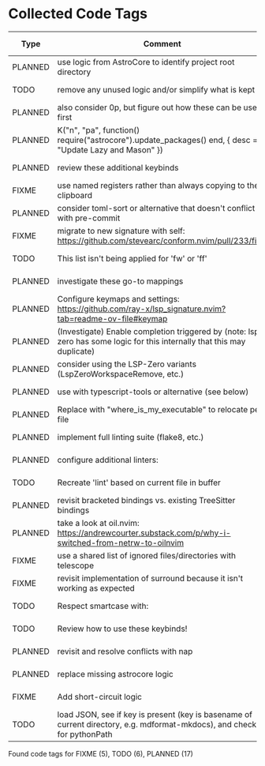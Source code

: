 # Collected Code Tags

| Type    | Comment                                                                                                                             | Last Edit  | Source File                                                                                                                                                                                 |
|---------|-------------------------------------------------------------------------------------------------------------------------------------|------------|---------------------------------------------------------------------------------------------------------------------------------------------------------------------------------------------|
| PLANNED | use logic from AstroCore to identify project root directory                                                                         | 2024-02-02 | [lua/astro/rooter.lua:1](https://github.com/KyleKing/nvim/blame/2152dcee971ce67d6cab166f99cc094f8f1a74bc/lua/astro/rooter.lua#L1)                                                           |
| TODO    | remove any unused logic and/or simplify what is kept                                                                                | 2024-01-28 | [lua/astro/utils.lua:11](https://github.com/KyleKing/nvim/blame/1b7ddd52a930cbe10e2e9a398817046b3ad05a09/lua/astro/utils.lua#L11)                                                           |
| PLANNED | also consider 0p, but figure out how these can be useful first                                                                      | 2024-02-02 | [lua/kyleking/keymaps.lua:17](https://github.com/KyleKing/nvim/blame/8d001f9096ea0084121918861a97b859310cf59a/lua/kyleking/keybinds.lua#L14)                                                |
| PLANNED | K("n", "<leader>pa", function() require("astrocore").update_packages() end, { desc = "Update Lazy and Mason" })                     | 2024-02-05 | [lua/kyleking/keymaps.lua:49](https://github.com/KyleKing/nvim/blame/3fd0d95ef92eff615863f857b0195fa26a1d66e9/lua/kyleking/keybinds.lua#L49)                                                |
| PLANNED | review these additional keybinds                                                                                                    | 2024-02-01 | [lua/kyleking/keymaps.lua:59](https://github.com/KyleKing/nvim/blame/e25faf56d74fed989793595dded50559262bfbd6/lua/kyleking/keybinds.lua#L57)                                                |
| FIXME   | use named registers rather than always copying to the clipboard                                                                     | 2024-03-01 | [lua/kyleking/options.lua:7](https://github.com/KyleKing/nvim/blame/c0f4e7e77b8b9fbe08a2cdb1eb68bad24255a9e5/lua/kyleking/options.lua#L7)                                                   |
| PLANNED | consider toml-sort or alternative that doesn't conflict with pre-commit                                                             | 2024-05-24 | [lua/kyleking/plugins/formatting/conform.lua:31](https://github.com/KyleKing/nvim/blame/96f0b7d67f2314bc71f9282e3ea9fe588c76f43b/lua/kyleking/plugins/formatting/conform.lua#L30)           |
| FIXME   | migrate to new signature with self: https://github.com/stevearc/conform.nvim/pull/233/files                                         | 2024-06-14 | [lua/kyleking/plugins/formatting/conform.lua:43](https://github.com/KyleKing/nvim/blame/f150b877fb6f0e8d09a5160c75c666223370402a/lua/kyleking/plugins/formatting/conform.lua#L43)           |
| TODO    | This list isn't being applied for 'fw' or 'ff'                                                                                      | 2024-04-03 | [lua/kyleking/plugins/fuzzy-finder/telescope.lua:19](https://github.com/KyleKing/nvim/blame/56f3a24d496c83ca1294471e9dea4227626e84fb/lua/kyleking/plugins/fuzzy-finder/telescope.lua#L18)   |
| PLANNED | investigate these go-to mappings                                                                                                    | 2024-02-07 | [lua/kyleking/plugins/fuzzy-finder/telescope.lua:118](https://github.com/KyleKing/nvim/blame/5d8eb1c4cfde1b2d7937e2483b656c32fc2bfc37/lua/kyleking/plugins/fuzzy-finder/telescope.lua#L106) |
| PLANNED | Configure keymaps and settings: https://github.com/ray-x/lsp_signature.nvim?tab=readme-ov-file#keymap                               | 2024-02-12 | [lua/kyleking/plugins/lsp/lsp-signature.lua:1](https://github.com/KyleKing/nvim/blame/d92b423d145462b773a4987e2695418034af45eb/lua/kyleking/plugins/lsp/lsp-signature.lua#L1)               |
| PLANNED | (Investigate) Enable completion triggered by <c-x><c-o> (note: lsp-zero has some logic for this internally that this may duplicate) | 2024-02-11 | [lua/kyleking/plugins/lsp/lsp-zero.lua:24](https://github.com/KyleKing/nvim/blame/27b19486b8cc6eb341ce43ee984128d3a9ab74d9/lua/kyleking/plugins/lsp/lsp-zero.lua#L93)                       |
| PLANNED | consider using the LSP-Zero variants (LspZeroWorkspaceRemove, etc.)                                                                 | 2024-02-12 | [lua/kyleking/plugins/lsp/lsp-zero.lua:56](https://github.com/KyleKing/nvim/blame/9b8a9e6c99f97695e01ac706be83fb5ff165c555/lua/kyleking/plugins/lsp/lsp-zero.lua#L68)                       |
| PLANNED | use with typescript-tools or alternative (see below)                                                                                | 2024-05-24 | [lua/kyleking/plugins/lsp/mason-lspconfig.lua:59](https://github.com/KyleKing/nvim/blame/96f0b7d67f2314bc71f9282e3ea9fe588c76f43b/lua/kyleking/plugins/lsp/mason-lspconfig.lua#L61)         |
| PLANNED | Replace with "where_is_my_executable" to relocate per file                                                                          | 2024-02-29 | [lua/kyleking/plugins/lsp/nvim-lint.lua:14](https://github.com/KyleKing/nvim/blame/7ad07fd17ca7f592d198770385a0beb7c80cfa49/lua/kyleking/plugins/lsp/nvim-lint.lua#L13)                     |
| PLANNED | implement full linting suite (flake8, etc.)                                                                                         | 2024-05-24 | [lua/kyleking/plugins/lsp/nvim-lint.lua:33](https://github.com/KyleKing/nvim/blame/ce3ffaf50d635f18cece06a27bcc6bf55bf04e44/lua/kyleking/plugins/lsp/nvim-lint.lua#L32)                     |
| PLANNED | configure additional linters:                                                                                                       | 2024-02-29 | [lua/kyleking/plugins/lsp/nvim-lint.lua:41](https://github.com/KyleKing/nvim/blame/7ad07fd17ca7f592d198770385a0beb7c80cfa49/lua/kyleking/plugins/lsp/nvim-lint.lua#L41)                     |
| TODO    | Recreate 'lint' based on current file in buffer                                                                                     | 2024-02-29 | [lua/kyleking/plugins/lsp/nvim-lint.lua:48](https://github.com/KyleKing/nvim/blame/7ad07fd17ca7f592d198770385a0beb7c80cfa49/lua/kyleking/plugins/lsp/nvim-lint.lua#L48)                     |
| PLANNED | revisit bracketed bindings vs. existing TreeSitter bindings                                                                         | 2024-06-07 | [lua/kyleking/plugins/mini/bracketed.lua:7](https://github.com/KyleKing/nvim/blame/9625f87628cad1bae4a837d30369075cf8fef04d/lua/kyleking/plugins/mini/bracketed.lua#L7)                     |
| PLANNED | take a look at oil.nvim: https://andrewcourter.substack.com/p/why-i-switched-from-netrw-to-oilnvim                                  | 2024-06-07 | [lua/kyleking/plugins/mini/files.lua:1](https://github.com/KyleKing/nvim/blame/9625f87628cad1bae4a837d30369075cf8fef04d/lua/kyleking/plugins/mini/files.lua#L1)                             |
| FIXME   | use a shared list of ignored files/directories with telescope                                                                       | 2024-06-07 | [lua/kyleking/plugins/mini/files.lua:9](https://github.com/KyleKing/nvim/blame/9625f87628cad1bae4a837d30369075cf8fef04d/lua/kyleking/plugins/mini/files.lua#L9)                             |
| FIXME   | revisit implementation of surround because it isn't working as expected                                                             | 2024-03-01 | [lua/kyleking/plugins/mini/surround.lua:1](https://github.com/KyleKing/nvim/blame/0626e5b5514913b85ace16f026e70038f6a60cfb/lua/kyleking/plugins/mini/surround.lua#L1)                       |
| TODO    | Respect smartcase with:                                                                                                             | 2024-02-03 | [lua/kyleking/plugins/search/hlslens.lua:24](https://github.com/KyleKing/nvim/blame/0da87263333d688b777113b6b257425569356a09/lua/kyleking/plugins/search/hlslens.lua#L18)                   |
| TODO    | Review how to use these keybinds!                                                                                                   | 2024-02-03 | [lua/kyleking/plugins/syntax/treesitter.lua:104](https://github.com/KyleKing/nvim/blame/0da87263333d688b777113b6b257425569356a09/lua/kyleking/plugins/syntax/treesitter.lua#L94)            |
| PLANNED | revisit and resolve conflicts with nap                                                                                              | 2024-05-21 | [lua/kyleking/plugins/syntax/treesitter.lua:116](https://github.com/KyleKing/nvim/blame/e4f580b1e444dc8856a986cf1647f23fcb808768/lua/kyleking/plugins/syntax/treesitter.lua#L115)           |
| PLANNED | replace missing astrocore logic                                                                                                     | 2024-02-03 | [lua/kyleking/plugins/utility/nvim-notify.lua:16](https://github.com/KyleKing/nvim/blame/8081725ea6cc6920e739b712fdca72af1fef0be8/lua/kyleking/plugins/utility/nvim-notify.lua#L15)         |
| FIXME   | Add short-circuit logic                                                                                                             | 2024-02-29 | [lua/kyleking/utils/bin_discovery.lua:23](https://github.com/KyleKing/nvim/blame/7ad07fd17ca7f592d198770385a0beb7c80cfa49/lua/kyleking/utils/bin_discovery.lua#L23)                         |
| TODO    | load JSON, see if key is present (key is basename of current directory, e.g. mdformat-mkdocs), and check for pythonPath             | 2024-02-09 | [lua/kyleking/utils/fs_utils.lua:57](https://github.com/KyleKing/nvim/blame/167332a44724e01be0b03794eeee3a0cd470c7de/lua/kyleking/utils/system_utils.lua#L28)                               |

Found code tags for FIXME (5), TODO (6), PLANNED (17)

<!-- calcipy_skip_tags -->
